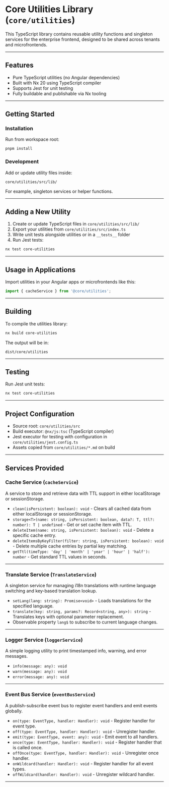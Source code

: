 # Core Utilities Library (`core/utilities`)

This TypeScript library contains reusable utility functions and singleton services
for the enterprise frontend, designed to be shared across tenants and microfrontends.

---

## Features

- Pure TypeScript utilities (no Angular dependencies)
- Built with Nx 20 using TypeScript compiler
- Supports Jest for unit testing
- Fully buildable and publishable via Nx tooling

---

## Getting Started

### Installation

Run from workspace root:

```bash
pnpm install
```

### Development

Add or update utility files inside:

```
core/utilities/src/lib/
```

For example, singleton services or helper functions.

---

## Adding a New Utility

1. Create or update TypeScript files in `core/utilities/src/lib/`
2. Export your utilities from `core/utilities/src/index.ts`
3. Write unit tests alongside utilities or in a `__tests__` folder
4. Run Jest tests:

```bash
nx test core-utilities
```

---

## Usage in Applications

Import utilities in your Angular apps or microfrontends like this:

```ts
import { cacheService } from '@core/utilities';
```

---

## Building

To compile the utilities library:

```bash
nx build core-utilities
```

The output will be in:

```
dist/core/utilities
```

---

## Testing

Run Jest unit tests:

```bash
nx test core-utilities
```

---

## Project Configuration

- Source root: `core/utilities/src`
- Build executor: `@nx/js:tsc` (TypeScript compiler)
- Jest executor for testing with configuration in `core/utilities/jest.config.ts`
- Assets copied from `core/utilities/*.md` on build

---

## Services Provided

### Cache Service (`cacheService`)

A service to store and retrieve data with TTL support in either localStorage or sessionStorage.

- `clean(isPersistent: boolean): void` - Clears all cached data from either localStorage or sessionStorage.
- `storage<T>(name: string, isPersistent: boolean, data?: T, ttl?: number): T | undefined` - Get or set cache item with TTL.
- `deleteItem(name: string, isPersistent: boolean): void` - Delete a specific cache entry.
- `deleteItemsByKeyFilter(filter: string, isPersistent: boolean): void` - Delete multiple cache entries by partial key matching.
- `getTtl(timeType: 'day' | 'month' | 'year' | 'hour' | 'half'): number` - Get standard TTL values in seconds.

---

### Translate Service (`TranslateService`)

A singleton service for managing i18n translations with runtime language switching and key-based translation lookup.

- `setLang(lang: string): Promise<void>` - Loads translations for the specified language.
- `translate(key: string, params?: Record<string, any>): string` - Translates keys with optional parameter replacement.
- Observable property `lang$` to subscribe to current language changes.

---

### Logger Service (`loggerService`)

A simple logging utility to print timestamped info, warning, and error messages.

- `info(message: any): void`
- `warn(message: any): void`
- `error(message: any): void`

---

### Event Bus Service (`eventBusService`)

A publish-subscribe event bus to register event handlers and emit events globally.

- `on(type: EventType, handler: Handler): void` - Register handler for event type.
- `off(type: EventType, handler: Handler): void` - Unregister handler.
- `emit(type: EventType, event: any): void` - Emit event to all handlers.
- `once(type: EventType, handler: Handler): void` - Register handler that is called once.
- `offOnce(type: EventType, handler: Handler): void` - Unregister once handler.
- `onWildcard(handler: Handler): void` - Register handler for all event types.
- `offWildcard(handler: Handler): void` - Unregister wildcard handler.

---
